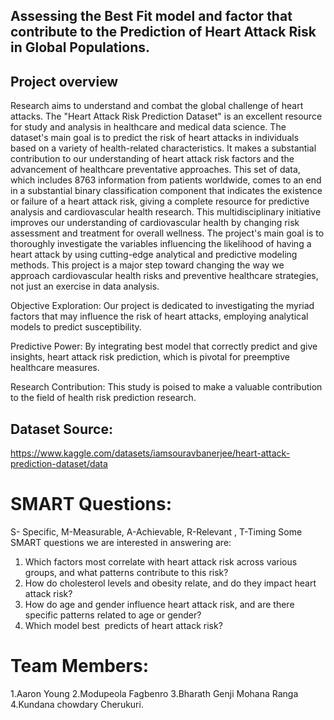 ## Assessing the Best Fit model and factor that contribute to the Prediction of Heart Attack Risk in Global Populations.
##  Project overview
Research aims to understand and combat the global challenge of heart attacks. The "Heart Attack Risk Prediction Dataset" is an excellent resource for study and analysis in healthcare and medical data science. The dataset's main goal is to predict the risk of heart attacks in individuals based on a variety of health-related characteristics. It makes a substantial contribution to our understanding of heart attack risk factors and the advancement of healthcare preventative approaches. This set of data, which includes 8763 information from patients worldwide, comes to an end in a substantial binary classification component that indicates the existence or failure of a heart attack risk, giving a complete resource for predictive analysis and cardiovascular health research. This multidisciplinary initiative improves our understanding of cardiovascular health by changing risk assessment and treatment for overall wellness.
The project's main goal is to thoroughly investigate the variables influencing the likelihood of having a heart attack by using cutting-edge analytical and predictive modeling methods. This project is a major step toward changing the way we approach cardiovascular health risks and preventive healthcare strategies, not just an exercise in data analysis.

Objective Exploration: Our project is dedicated to investigating the myriad factors that may influence the risk of heart attacks, employing analytical models to predict susceptibility.

Predictive Power: By integrating best model that correctly predict and give insights, heart attack risk prediction, which is pivotal for preemptive healthcare measures.

Research Contribution: This study is poised to make a valuable contribution to the field of health risk prediction research.

## Dataset Source:
https://www.kaggle.com/datasets/iamsouravbanerjee/heart-attack-prediction-dataset/data
# SMART  Questions:
S- Specific, M-Measurable, A-Achievable, R-Relevant , T-Timing Some SMART questions we are interested in answering are:
1. Which factors most correlate with heart attack risk across various groups, and what patterns contribute to this risk?
2. How do cholesterol levels and obesity relate, and do they impact heart attack risk?
3. How do age and gender influence heart attack risk, and are there specific patterns related to age or gender?
4. Which model best  predicts of heart attack risk?

# Team Members:
1.Aaron Young
2.Modupeola Fagbenro 
3.Bharath Genji Mohana Ranga 
4.Kundana chowdary Cherukuri.
